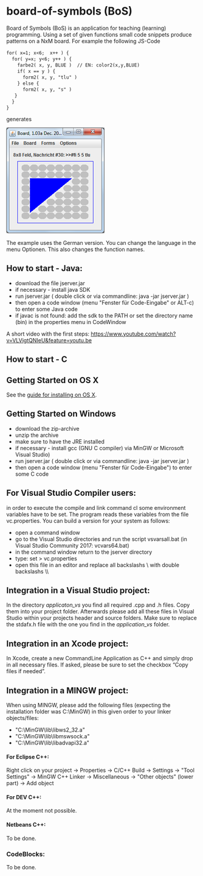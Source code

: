 # board-of-symbols (BoS)
Board of Symbols (BoS) is an application for teaching (learning) programming. 
Using a set of given functions small code snippets produce patterns on a NxM board.
For example the following JS-Code

    for( x=1; x<6;  x++ ) {
      for( y=x; y<6; y++ ) {
        farbe2( x, y, BLUE )  // EN: color2(x,y,BLUE)
        if( x == y ) {
          form2( x, y, "tlu" )
        } else {
          form2( x, y, "s" )
       } 
      }
    }
 
 generates  
 
![BoS Screen](BoS.PNG)

The example uses the German version. You can change the language in the menu Optionen. This also changes the function names. 

## How to start - Java:
- download the file jserver.jar 
- if necessary - install java SDK
- run jserver.jar ( double click or via commandline: java -jar jserver.jar ) 
- then open a code window (menu "Fenster für Code-Eingabe" or ALT-c) to enter some Java code
- if javac is not found: add the sdk to the PATH or set the directory name (bin) in the properties menu in CodeWindow

A short video with the first steps: https://www.youtube.com/watch?v=VLVigtQNIeU&feature=youtu.be

## How to start - C
## Getting Started on OS X

See the [guide for installing on OS X](documentation/installing-on-os-x.md).

## Getting Started on Windows

- download the zip-archive
- unzip the archive
- make sure to have the JRE installed
- if necessary - install gcc (GNU C compiler) via MinGW or Microsoft Visual Studio)
- run jserver.jar ( double click or via commandline: java -jar jserver.jar ) 
- then open a code window (menu "Fenster für Code-Eingabe") to enter some C code


## For Visual Studio Compiler users:

in order to execute the compile and link command cl some environment variables have to be set. The program reads these variables from the file vc.properties. You can build a version for your system as follows:

- open a command window
- go to the Visual Studio directories and run the script vsvarsall.bat (in Visual Studio Community 2017: vcvars64.bat)  
- in the command window return to the jserver directory
- type: set > vc.properties 
- open this file in an editor and replace all backslashs \  with double backslashs \\\\ 


## Integration in a Visual Studio project: 

In the directory *applicaton_vs* you find all required .cpp and .h files. Copy them into your project folder. Afterwards please add all these files in Visual Studio within your projects header and source folders. Make sure to replace the stdafx.h file with the one you find in the *application_vs* folder.


## Integration in an Xcode project:

In Xcode, create a new CommandLine Application as C++ and simply drop in all necessary files. If asked, please be sure to set the checkbox “Copy files if needed”.


## Integration in a MINGW project:

When using MINGW, please add the following files (expecting the installation folder was C:\MinGW\) in this given order to your linker objects/files:

 - "C:\MinGW\lib\libws2_32.a"
 - "C:\MinGW\lib\libmswsock.a"
 - "C:\MinGW\lib\libadvapi32.a"
 
#### For Eclipse C++: 

Right click on your project -> Properties -> C/C++ Build -> Settings -> "Tool Settings" -> MinGW C++ Linker -> Miscellaneous -> "Other objects" (lower part) -> Add object

#### For DEV C++:

At the moment not possible.

#### Netbeans C++:

To be done.

### CodeBlocks:

To be done.
